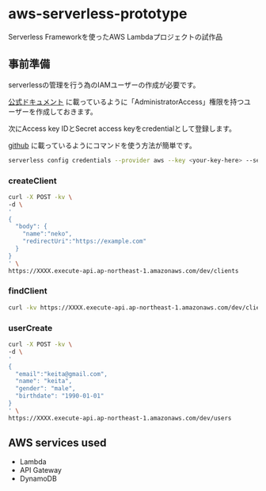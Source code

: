 # aws-serverless-prototype
Serverless Frameworkを使ったAWS Lambdaプロジェクトの試作品

## 事前準備

serverlessの管理を行う為のIAMユーザーの作成が必要です。

[公式ドキュメント](https://serverless.com/framework/docs/providers/aws/guide/credentials/) に載っているように「AdministratorAccess」権限を持つユーザーを作成しておきます。

次にAccess key IDとSecret access keyをcredentialとして登録します。

[github](https://github.com/serverless/serverless/blob/master/docs/providers/aws/guide/credentials.md) に載っているようにコマンドを使う方法が簡単です。

```bash
serverless config credentials --provider aws --key <your-key-here> --secret <your-secret-key-here>
```

### createClient

```bash
curl -X POST -kv \
-d \
'
{
  "body": {
    "name":"neko",
    "redirectUri":"https://example.com"
  }
}
' \
https://XXXX.execute-api.ap-northeast-1.amazonaws.com/dev/clients
```

### findClient

```bash
curl -kv https://XXXX.execute-api.ap-northeast-1.amazonaws.com/dev/clients/<id>
```

### userCreate

```bash
curl -X POST -kv \
-d \
'
{
  "email":"keita@gmail.com",
  "name": "keita",
  "gender": "male",
  "birthdate": "1990-01-01"
}
' \
https://XXXX.execute-api.ap-northeast-1.amazonaws.com/dev/users
```

## AWS services used

- Lambda
- API Gateway
- DynamoDB
